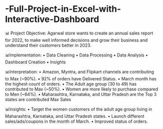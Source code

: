 # -Full-Project-in-Excel-with-Interactive-Dashboard
📊 Project Objective:
Agarwal store wants to create an annual sales report for 2022, to make well informed decisions and grow their business and understand their customers better in 2023.

📊Implementation:
• Data Cleaning
• Data Processing
• Data Analysis
• Dashboard Creation
• Insights

📊Interpretation:
• Amazon, Myntra, and Flipkart channels are contributing to Max (~90%).
• 92% of orders have Delivered Status.
• March month has the highest count of orders.
• The Adult age group (30 to 49) has contributed to Max (~50%).
• Women are more likely to purchase compared to Men (~64%).
• Maharashtra, Karnataka, and Uttar Pradesh are the Top 3 states are contributed Max Sales

📊Insights:
• Target the women customers of the adult age group living in Maharashtra, Karnataka, and Uttar Pradesh states.
• Launch different sales/ads/coupons in the month of March.
• Improved status of orders.
